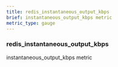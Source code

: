 ```yaml
---
title: redis_instantaneous_output_kbps
brief: instantaneous_output_kbps metric
metric_type: gauge
---
```

### redis_instantaneous_output_kbps

instantaneous_output_kbps metric